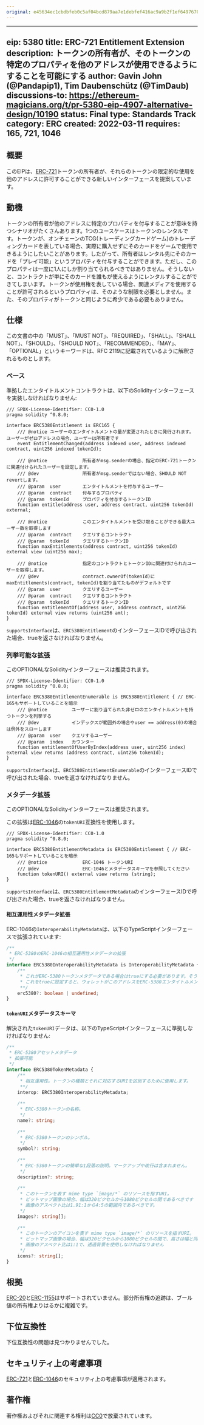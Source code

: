 ```yaml
---
original: e45634ec1cbdbfeb0c5af04bcd879aa7e1debfef416ac9a9b2f1ef6497670ada
---
```


---
eip: 5380
title: ERC-721 Entitlement Extension
description: トークンの所有者が、そのトークンの特定のプロパティを他のアドレスが使用できるようにすることを可能にする
author: Gavin John (@Pandapip1), Tim Daubenschütz (@TimDaub)
discussions-to: https://ethereum-magicians.org/t/pr-5380-eip-4907-alternative-design/10190
status: Final
type: Standards Track
category: ERC
created: 2022-03-11
requires: 165, 721, 1046
---

## 概要

このEIPは、[ERC-721](./eip-721.md)トークンの所有者が、それらのトークンの限定的な使用を他のアドレスに許可することができる新しいインターフェースを提案しています。

## 動機

トークンの所有者が他のアドレスに特定のプロパティを付与することが意味を持つシナリオがたくさんあります。1つのユースケースはトークンのレンタルです。トークンが、オンチェーンのTCG(トレーディングカードゲーム)のトレーディングカードを表している場合、実際に購入せずにそのカードをゲームで使用できるようにしたいことがあります。したがって、所有者はレンタル先にそのカードを「プレイ可能」というプロパティを付与することができます。ただし、このプロパティは一度に1人にしか割り当てられるべきではありません。そうしないと、コントラクトが単にそのカードを誰もが使えるようにレンタルすることができてしまいます。トークンが使用権を表している場合、関連メディアを使用することが許可されるというプロパティは、そのような制限を必要としません。また、そのプロパティがトークンと同じように希少である必要もありません。

## 仕様

この文書の中の「MUST」、「MUST NOT」、「REQUIRED」、「SHALL」、「SHALL NOT」、「SHOULD」、「SHOULD NOT」、「RECOMMENDED」、「MAY」、「OPTIONAL」というキーワードは、RFC 2119に記載されているように解釈されるものとします。

### ベース

準拠したエンタイトルメントコントラクトは、以下のSolidityインターフェースを実装しなければなりません:

```solidity
/// SPDX-License-Identifier: CC0-1.0
pragma solidity ^0.8.0;

interface ERC5380Entitlement is ERC165 {
    /// @notice ユーザーのエンタイトルメントの量が変更されたときに発行されます。ユーザーがゼロアドレスの場合、ユーザーは所有者です
    event EntitlementChanged(address indexed user, address indexed contract, uint256 indexed tokenId);

    /// @notice             所有者がmsg.senderの場合、指定のERC-721トークンに関連付けられたユーザーを設定します。
    /// @dev                所有者がmsg.senderではない場合、SHOULD NOT revertします。
    /// @param  user        エンタイトルメントを付与するユーザー
    /// @param  contract    付与するプロパティ
    /// @param  tokenId     プロパティを付与するトークンID
    function entitle(address user, address contract, uint256 tokenId) external;

    /// @notice             このエンタイトルメントを受け取ることができる最大ユーザー数を取得します
    /// @param  contract    クエリするコントラクト
    /// @param  tokenId     クエリするトークンID
    function maxEntitlements(address contract, uint256 tokenId) external view (uint256 max);

    /// @notice             指定のコントラクトとトークンIDに関連付けられたユーザーを取得します。
    /// @dev                contract.ownerOf(tokenId)に maxEntitlements(contract, tokenId)を割り当てたものがデフォルトです
    /// @param  user        クエリするユーザー
    /// @param  contract    クエリするコントラクト
    /// @param  tokenId     クエリするトークンID
    function entitlementOf(address user, address contract, uint256 tokenId) external view returns (uint256 amt);
}
```

`supportsInterface`は、`ERC5380Entitlement`のインターフェースIDで呼び出された場合、trueを返さなければなりません。

### 列挙可能な拡張

このOPTIONALなSolidityインターフェースは推奨されます。

```solidity
/// SPDX-License-Identifier: CC0-1.0
pragma solidity ^0.8.0;

interface ERC5380EntitlementEnumerable is ERC5380Entitlement { // ERC-165もサポートしていることを暗示
    /// @notice         ユーザーに割り当てられた非ゼロのエンタイトルメントを持つトークンを列挙する
    /// @dev            インデックスが範囲外の場合やuser == address(0)の場合は例外をスローします
    /// @param  user    クエリするユーザー
    /// @param  index   カウンター
    function entitlementOfUserByIndex(address user, uint256 index) external view returns (address contract, uint256 tokenId);
}
```

`supportsInterface`は、`ERC5380EntitlementEnumerable`のインターフェースIDで呼び出された場合、trueを返さなければなりません。

### メタデータ拡張

このOPTIONALなSolidityインターフェースは推奨されます。

この拡張は[ERC-1046](./eip-1046.md)の`tokenURI`互換性を使用します。

```solidity
/// SPDX-License-Identifier: CC0-1.0
pragma solidity ^0.8.0;

interface ERC5380EntitlementMetadata is ERC5380Entitlement { // ERC-165もサポートしていることを暗示
    /// @notice             ERC-1046 トークンURI
    /// @dev                ERC-1046とメタデータスキーマを参照してください
    function tokenURI() external view returns (string);
}
```

`supportsInterface`は、`ERC5380EntitlementMetadata`のインターフェースIDで呼び出された場合、trueを返さなければなりません。

#### 相互運用性メタデータ拡張

ERC-1046の`InteroperabilityMetadata`は、以下のTypeScriptインターフェースで拡張されています:

```typescript
/**
 * ERC-5380のERC-1046の相互運用性メタデータの拡張
 */
interface ERC5380InteroperabilityMetadata is InteroperabilityMetadata {
    /**
     * これがERC-5380トークンメタデータである場合はtrueにする必要があります。そうでない場合は省略する必要があります。
     * これをtrueに設定すると、ウォレットがこのアドレスをERC-5380エンタイトルメントとして扱うことを示します。
     **/
    erc5380?: boolean | undefined;
}
```

#### `tokenURI`メタデータスキーマ

解決された`tokenURI`データは、以下のTypeScriptインターフェースに準拠しなければなりません:

```typescript
/**
 * ERC-5380アセットメタデータ
 * 拡張可能
 */
interface ERC5380TokenMetadata {
    /**
     * 相互運用性。トークンの種類とそれに対応するURIを区別するために使用します。
     **/
    interop: ERC5380InteroperabilityMetadata;
    
    /**
     * ERC-5380トークンの名称。 
     */
    name?: string;
    
    /**
     * ERC-5380トークンのシンボル。 
     */
    symbol?: string;
    
    /**
     * ERC-5380トークンの簡単な1段落の説明。マークアップや改行は含まれません。
     */
    description?: string;
    
    /**
     * このトークンを表す mime type `image/*` のリソースを指すURI。
     * ビットマップ画像の場合、幅は320ピクセルから1080ピクセルの間であるべきです
     * 画像のアスペクト比は1.91:1から4:5の範囲内であるべきです。
     */
    images?: string[];
    
    /**
     * このトークンのアイコンを表す mime type `image/*` のリソースを指すURI。
     * ビットマップ画像の場合、幅は320ピクセルから1080ピクセルの間で、高さは幅と同じであるべきです
     * 画像のアスペクト比は1:1で、透過背景を使用しなければなりません
     */
    icons?: string[];
}
```

## 根拠

[ERC-20](./eip-20.md)と[ERC-1155](./eip-1155.md)はサポートされていません。部分所有権の追跡は、ブール値の所有権よりはるかに複雑です。

## 下位互換性

下位互換性の問題は見つかりませんでした。

## セキュリティ上の考慮事項

[ERC-721](./eip-721.md)と[ERC-1046](./eip-1046.md)のセキュリティ上の考慮事項が適用されます。

## 著作権

著作権およびそれに関連する権利は[CC0](../LICENSE.md)で放棄されています。